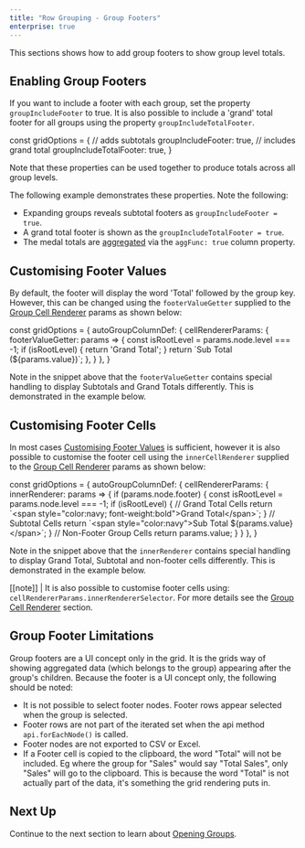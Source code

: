 ```yaml
---
title: "Row Grouping - Group Footers"
enterprise: true
---
```


This sections shows how to add group footers to show group level totals.

## Enabling Group Footers

If you want to include a footer with each group, set the property `groupIncludeFooter` to true. It is also possible to 
include a 'grand' total footer for all groups using the property `groupIncludeTotalFooter`.

<snippet>
const gridOptions = {
    // adds subtotals
    groupIncludeFooter: true,
    // includes grand total
    groupIncludeTotalFooter: true,
}
</snippet>

Note that these properties can be used together to produce totals across all group levels.

The following example demonstrates these properties. Note the following:

- Expanding groups reveals subtotal footers as `groupIncludeFooter = true`.
- A grand total footer is shown as the `groupIncludeTotalFooter = true`.
- The medal totals are [aggregated](/aggregation/) via the `aggFunc: true` column property.

<grid-example title='Enabling Group Footers' name='enabling-group-footers' type='generated' options='{ "enterprise": true, "exampleHeight": 503, "modules": ["clientside", "rowgrouping"] }'></grid-example>

## Customising Footer Values

By default, the footer will display the word 'Total' followed by the group key. However, this can be changed using the
`footerValueGetter` supplied to the [Group Cell Renderer](/group-cell-renderer/) params as shown below: 

<snippet>
const gridOptions = {
    autoGroupColumnDef: { 
        cellRendererParams: {
            footerValueGetter: params =>  {
                const isRootLevel = params.node.level === -1;
                if (isRootLevel) {
                    return 'Grand Total';
                }
                return `Sub Total (${params.value})`;
            },
        }
    },
}
</snippet>

Note in the snippet above that the `footerValueGetter` contains special handling to display Subtotals and Grand Totals
differently. This is demonstrated in the example below.

<grid-example title='Customising Footer Values' name='customising-footer-values' type='generated' options='{ "enterprise": true, "exampleHeight": 503, "modules": ["clientside", "rowgrouping"] }'></grid-example>

## Customising Footer Cells

In most cases [Customising Footer Values](../grouping-footers/#customising-footer-values) is sufficient, however it is
also possible to customise the footer cell using the `innerCellRenderer` supplied to the 
[Group Cell Renderer](/group-cell-renderer/) params as shown below:

<snippet>
const gridOptions = {
    autoGroupColumnDef: { 
        cellRendererParams: {
            innerRenderer: params => {
                if (params.node.footer) {
                    const isRootLevel = params.node.level === -1;
                    if (isRootLevel) {
                        // Grand Total Cells
                        return `&lt;span style="color:navy; font-weight:bold"&gt;Grand Total&lt;/span&gt;`;
                    }
                    // Subtotal Cells
                    return `&lt;span style="color:navy"&gt;Sub Total ${params.value}&lt;/span&gt;`;
                }
                // Non-Footer Group Cells
                return params.value;
            }
        }
    },
}
</snippet>

Note in the snippet above that the `innerRenderer` contains special handling to display Grand Total, Subtotal and
non-footer cells differently. This is demonstrated in the example below.

<grid-example title='Customising Footer Cells' name='customising-footer-cells' type='generated' options='{ "enterprise": true, "exampleHeight": 503, "modules": ["clientside", "rowgrouping"] }'></grid-example>

[[note]]
| It is also possible to customise footer cells using: `cellRendererParams.innerRendererSelector`. For more details see the [Group Cell Renderer](/group-cell-renderer/) section.

## Group Footer Limitations

Group footers are a UI concept only in the grid. It is the grids way of showing aggregated data (which belongs to the 
group) appearing after the group's children. Because the footer is a UI concept only, the following should be noted:

 - It is not possible to select footer nodes. Footer rows appear selected when the group is selected.
 - Footer rows are not part of the iterated set when the api method `api.forEachNode()` is called.
 - Footer nodes are not exported to CSV or Excel.
 - If a Footer cell is copied to the clipboard, the word "Total" will not be included. Eg where the group for "Sales" would say "Total Sales", only "Sales" will go to the clipboard. This is because the word "Total" is not actually part of the data, it's something the grid rendering puts in.

## Next Up

Continue to the next section to learn about [Opening Groups](../grouping-opening-groups/).